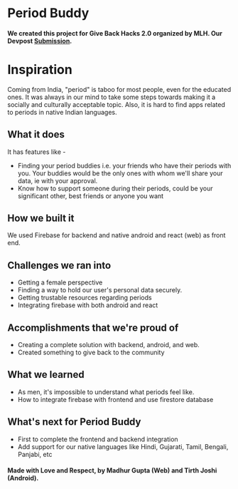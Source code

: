 # Period Buddy

#### We created this project for Give Back Hacks 2.0 organized by MLH. Our Devpost [Submission](https://devpost.com/software/period-buddy).

# Inspiration

Coming from India, "period" is taboo for most people, even for the educated ones. It was always in our mind to take some steps towards making it a socially and culturally acceptable topic. Also, it is hard to find apps related to periods in native Indian languages.

## What it does

It has features like -

- Finding your period buddies i.e. your friends who have their periods with you. Your buddies would be the only ones with whom we'll share your data, ie with your approval.
- Know how to support someone during their periods, could be your significant other, best friends or anyone you want

## How we built it

We used Firebase for backend and native android and react (web) as front end.

## Challenges we ran into

- Getting a female perspective
- Finding a way to hold our user's personal data securely.
- Getting trustable resources regarding periods
- Integrating firebase with both android and react

## Accomplishments that we're proud of

- Creating a complete solution with backend, android, and web.
- Created something to give back to the community

## What we learned

- As men, it's impossible to understand what periods feel like.
- How to integrate firebase with frontend and use firestore database

## What's next for Period Buddy

- First to complete the frontend and backend integration
- Add support for our native languages like Hindi, Gujarati, Tamil, Bengali, Panjabi, etc

#### Made with Love and Respect, by Madhur Gupta (Web) and Tirth Joshi (Android).
